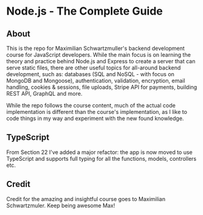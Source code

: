# Node.js - The Complete Guide

## About

This is the repo for Maximilian Schwartzmuller's backend development course for JavaScript developers. While the main focus is on learning the theory and practice behind Node.js and Express to create a server that can serve static files, there are other useful topics for all-around backend development, such as: databases (SQL and NoSQL - with focus on MongoDB and Mongoose), authentication, validation, encryption, email handling, cookies & sessions, file uploads, Stripe API for payments, building REST API, GraphQL and more.

While the repo follows the course content, much of the actual code implementation is different than the course's implementation, as I like to code things in my way and experiment with the new found knowledge.

## TypeScript

From Section 22 I've added a major refactor: the app is now moved to use TypeScript and supports full typing for all the functions, models, controllers etc.

## Credit

Credit for the amazing and insightful course goes to Maximilian Schwartzmuler. Keep being awesome Max!
